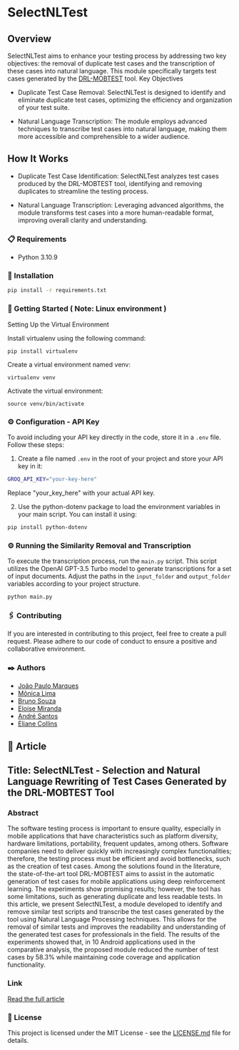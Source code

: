 # SelectNLTest

## Overview

SelectNLTest aims to enhance your testing process by addressing two key objectives: the removal of duplicate test cases and the transcription of these cases into natural language. This module specifically targets test cases generated by the [DRL-MOBTEST](https://github.com/licollins/deepguit) tool.
Key Objectives

  - Duplicate Test Case Removal: SelectNLTest is designed to identify and eliminate duplicate test cases, optimizing the efficiency and organization of your test suite.

  - Natural Language Transcription: The module employs advanced techniques to transcribe test cases into natural language, making them more accessible and comprehensible to a wider audience.

## How It Works

  - Duplicate Test Case Identification: SelectNLTest analyzes test cases produced by the DRL-MOBTEST tool, identifying and removing duplicates to streamline the testing process.

  - Natural Language Transcription: Leveraging advanced algorithms, the module transforms test cases into a more human-readable format, improving overall clarity and understanding.
    
### 📋 Requirements

- Python 3.10.9

### 🔧 Installation

```bash
pip install -r requirements.txt
```

### 🚀 Getting Started ( Note: Linux environment )



Setting Up the Virtual Environment

Install virtualenv using the following command:


    pip install virtualenv

Create a virtual environment named venv:

    virtualenv venv

Activate the virtual environment:

    source venv/bin/activate

### ⚙️ Configuration - API Key

To avoid including your API key directly in the code, store it in a `.env` file. Follow these steps:

1. Create a file named `.env` in the root of your project and store your API key in it:

```bash
GROQ_API_KEY="your-key-here"
```
Replace "your_key_here" with your actual API key.

2. Use the python-dotenv package to load the environment variables in your main script. You can install it using:

```bash
pip install python-dotenv
```

### ⚙️ Running the Similarity Removal and Transcription

To execute the transcription process, run the `main.py` script. This script utilizes the OpenAI GPT-3.5 Turbo model to generate transcriptions for a set of input documents. Adjust the paths in the `input_folder` and `output_folder` variables according to your project structure.

```bash
python main.py
```


### 🖇️ Contributing

If you are interested in contributing to this project, feel free to create a pull request. Please adhere to our code of conduct to ensure a positive and collaborative environment.


### ✒️ Authors
- [João Paulo Marques](https://www.linkedin.com/in/joaopaulorm/)
- [Mônica Lima](https://www.linkedin.com/in/monica-dantas-lima/) 
- [Bruno Souza](https://www.linkedin.com/in/bruno-souza-b8132297/)
- [Eloise Miranda](https://www.linkedin.com/in/eloise-miranda-43951011b/)
- [André Santos](https://www.linkedin.com/in/andrevsantos/)
- [Eliane Collins](https://www.linkedin.com/in/eliane-collins-phd-5277b411/)

## 📄 Article

## Title: SelectNLTest - Selection and Natural Language Rewriting of Test Cases Generated by the DRL-MOBTEST Tool

### Abstract
The software testing process is important to ensure quality, especially in mobile applications that have characteristics such as platform diversity, hardware limitations, portability, frequent updates, among others. Software companies need to deliver quickly with increasingly complex functionalities; therefore, the testing process must be efficient and avoid bottlenecks, such as the creation of test cases. Among the solutions found in the literature, the state-of-the-art tool DRL-MOBTEST aims to assist in the automatic generation of test cases for mobile applications using deep reinforcement learning. The experiments show promising results; however, the tool has some limitations, such as generating duplicate and less readable tests. In this article, we present SelectNLTest, a module developed to identify and remove similar test scripts and transcribe the test cases generated by the tool using Natural Language Processing techniques. This allows for the removal of similar tests and improves the readability and understanding of the generated test cases for professionals in the field. The results of the experiments showed that, in 10 Android applications used in the comparative analysis, the proposed module reduced the number of test cases by 58.3% while maintaining code coverage and application functionality.
### Link
[Read the full article](https://dl.acm.org/doi/10.1145/3624032.3624043)

### 📜 License

This project is licensed under the MIT License - see the [LICENSE.md](LICENSE.md) file for details.
